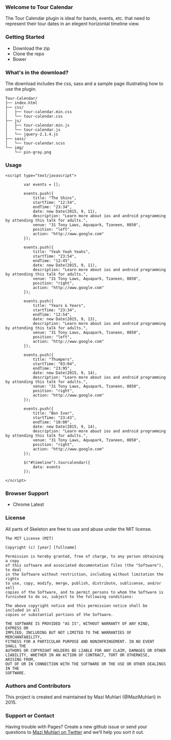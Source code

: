 ### Welcome to Tour Calendar
The Tour Calendar plugin is ideal for bands, events, etc. that need to represent their tour dates in an elegent horizontal timeline view.

### Getting Started

* Download the zip
* Clone the repo
* Bower

### What's in the download?
The download includes the css, sass and a sample page illustrating how to use the plugin.

    Tour-Calendar/
    ├── index.html
    ├── css/
    │   ├── tour-calendar.min.css
    │   └── tour-calendar.css
    ├── js/
    │   ├── tour-calendar.min.js
    │   └── tour-calendar.js
    │   └── jquery-2.1.4.js
    ├── sass/
    │   └── tour-calendar.scss
    └── img/
        └── pin-gray.png

### Usage

    <script type="text/javascript">
						
			var events = [];
			
			events.push({
				title: "The Shins",
				startTime: "12:54",
				endTime: "23:34",
				date: new Date(2015, 9, 11),
				description: "Learn more about ios and android programming by attending this talk for adults.",
				venue: "31 Tony Laws, Aquapark, Tzaneen, 0850",
				position: "left",
				action: "http://www.google.com"
			});
			
			events.push({
				title: "Yeah Yeah Yeahs",
				startTime: "23:54",
				endTime: "12:45",
				date: new Date(2015, 9, 11),
				description: "Learn more about ios and android programming by attending this talk for adults.",
				venue: "31 Tony Laws, Aquapark, Tzaneen, 0850",
				position: "right",
				action: "http://www.google.com"
			});
			
			events.push({
				title: "Years & Years",
				startTime: "23:34",
				endTime: "12:54",
				date: new Date(2015, 9, 13),
				description: "Learn more about ios and android programming by attending this talk for adults.",
				venue: "31 Tony Laws, Aquapark, Tzaneen, 0850",
				position: "left",
				action: "http://www.google.com"
			});
			
			events.push({
				title: "Thumpers",
				startTime: "03:04",
				endTime: "23:95",
				date: new Date(2015, 9, 14),
				description: "Learn more about ios and android programming by attending this talk for adults.",
				venue: "31 Tony Laws, Aquapark, Tzaneen, 0850",
				position: "right",
				action: "http://www.google.com"
			});
			
			events.push({
				title: "Bon Iver",
				startTime: "23:43",
				endTime: "10:00",
				date: new Date(2015, 9, 14),
				description: "Learn more about ios and android programming by attending this talk for adults.",
				venue: "31 Tony Laws, Aquapark, Tzaneen, 0850",
				position: "right",
				action: "http://www.google.com"
			});
			
			$("#timeline").tourcalendar({
				data: events
			});
			
	</script>

### Browser Support

* Chrome Latest


### License

All parts of Skeleton are free to use and abuse under the MIT license.

    The MIT License (MIT)
    
    Copyright (c) [year] [fullname]
    
    Permission is hereby granted, free of charge, to any person obtaining a copy
    of this software and associated documentation files (the "Software"), to deal
    in the Software without restriction, including without limitation the rights
    to use, copy, modify, merge, publish, distribute, sublicense, and/or sell
    copies of the Software, and to permit persons to whom the Software is
    furnished to do so, subject to the following conditions:
    
    The above copyright notice and this permission notice shall be included in all
    copies or substantial portions of the Software.
    
    THE SOFTWARE IS PROVIDED "AS IS", WITHOUT WARRANTY OF ANY KIND, EXPRESS OR
    IMPLIED, INCLUDING BUT NOT LIMITED TO THE WARRANTIES OF MERCHANTABILITY,
    FITNESS FOR A PARTICULAR PURPOSE AND NONINFRINGEMENT. IN NO EVENT SHALL THE
    AUTHORS OR COPYRIGHT HOLDERS BE LIABLE FOR ANY CLAIM, DAMAGES OR OTHER
    LIABILITY, WHETHER IN AN ACTION OF CONTRACT, TORT OR OTHERWISE, ARISING FROM,
    OUT OF OR IN CONNECTION WITH THE SOFTWARE OR THE USE OR OTHER DEALINGS IN THE
    SOFTWARE.

### Authors and Contributors
This project is created and maintained by Mazi Muhlari (@MaziMuhlari) in 2015.

### Support or Contact
Having trouble with Pages? Create a new github issue or send your questions to [Mazi Muhlari on Twitter](https://twitter.com/MaziMuhlari) and we’ll help you sort it out.

